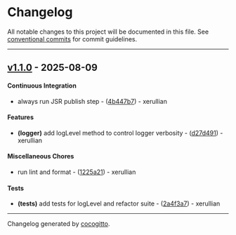 # Changelog
All notable changes to this project will be documented in this file. See [conventional commits](https://www.conventionalcommits.org/) for commit guidelines.

- - -
## [v1.1.0](https://github.com/digm-dev/yargonaut/compare/4b447b7864a1d2ef0726e5e512e53998083c0c27..v1.1.0) - 2025-08-09
#### Continuous Integration
- always run JSR publish step - ([4b447b7](https://github.com/digm-dev/yargonaut/commit/4b447b7864a1d2ef0726e5e512e53998083c0c27)) - xerullian
#### Features
- **(logger)** add logLevel method to control logger verbosity - ([d27d491](https://github.com/digm-dev/yargonaut/commit/d27d4917fc0c8cc5899d4ee1b2abe5ece4af60fc)) - xerullian
#### Miscellaneous Chores
- run lint and format - ([1225a21](https://github.com/digm-dev/yargonaut/commit/1225a21cdc1a2333e74264c6e1a7fa5ce2698820)) - xerullian
#### Tests
- **(tests)** add tests for logLevel and refactor suite - ([2a4f3a7](https://github.com/digm-dev/yargonaut/commit/2a4f3a74f96b05955185a869b920b67e404946c6)) - xerullian

- - -

Changelog generated by [cocogitto](https://github.com/cocogitto/cocogitto).